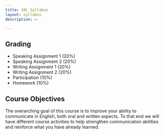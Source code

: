 ```yaml
---
title: 10C Syllabus
layout: syllabus
description: >-

---
```

## Grading

  * Speaking Assignment 1 (20%)
  * Speaking Assignment 2 (20%)
  * Writing Assignment 1  (20%)
  * Writing Assignment 2  (20%)
  * Participation         (10%)
  * Homework              (10%)

## Course Objectives
  The overarching goal of this course is to improve your ability to communicate in English, both oral and written aspects. To that end we will have different course activities to help strengthen communication abilities and reinforce what you have already learned.

 
 